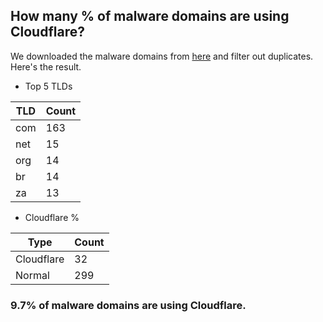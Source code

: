 ## How many % of malware domains are using Cloudflare?


We downloaded the malware domains from [here](https://urlhaus.abuse.ch) and filter out duplicates.
Here's the result.


[//]: # (start replacement)


- Top 5 TLDs

| TLD | Count |
| --- | --- |
| com | 163 |
| net | 15 |
| org | 14 |
| br | 14 |
| za | 13 |


- Cloudflare %

| Type | Count |
| --- | --- |
| Cloudflare | 32 |
| Normal | 299 |


### 9.7% of malware domains are using Cloudflare.